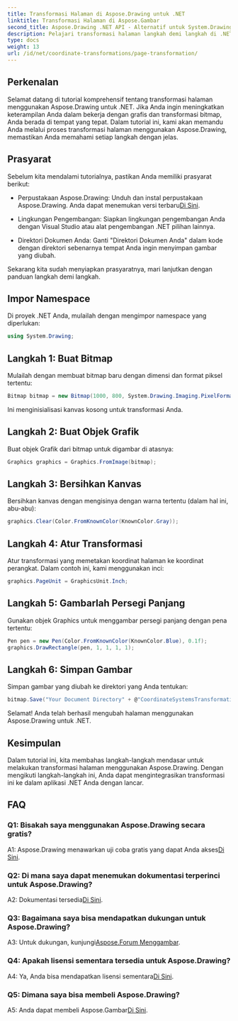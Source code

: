 ```yaml
---
title: Transformasi Halaman di Aspose.Drawing untuk .NET
linktitle: Transformasi Halaman di Aspose.Gambar
second_title: Aspose.Drawing .NET API - Alternatif untuk System.Drawing.Common
description: Pelajari transformasi halaman langkah demi langkah di .NET menggunakan Aspose.Drawing. Tingkatkan keterampilan grafis Anda dengan tutorial komprehensif ini.
type: docs
weight: 13
url: /id/net/coordinate-transformations/page-transformation/
---
```

## Perkenalan

Selamat datang di tutorial komprehensif tentang transformasi halaman menggunakan Aspose.Drawing untuk .NET. Jika Anda ingin meningkatkan keterampilan Anda dalam bekerja dengan grafis dan transformasi bitmap, Anda berada di tempat yang tepat. Dalam tutorial ini, kami akan memandu Anda melalui proses transformasi halaman menggunakan Aspose.Drawing, memastikan Anda memahami setiap langkah dengan jelas.

## Prasyarat

Sebelum kita mendalami tutorialnya, pastikan Anda memiliki prasyarat berikut:

-  Perpustakaan Aspose.Drawing: Unduh dan instal perpustakaan Aspose.Drawing. Anda dapat menemukan versi terbaru[Di Sini](https://releases.aspose.com/drawing/net/).

- Lingkungan Pengembangan: Siapkan lingkungan pengembangan Anda dengan Visual Studio atau alat pengembangan .NET pilihan lainnya.

- Direktori Dokumen Anda: Ganti "Direktori Dokumen Anda" dalam kode dengan direktori sebenarnya tempat Anda ingin menyimpan gambar yang diubah.

Sekarang kita sudah menyiapkan prasyaratnya, mari lanjutkan dengan panduan langkah demi langkah.

## Impor Namespace

Di proyek .NET Anda, mulailah dengan mengimpor namespace yang diperlukan:

```csharp
using System.Drawing;
```

## Langkah 1: Buat Bitmap

Mulailah dengan membuat bitmap baru dengan dimensi dan format piksel tertentu:

```csharp
Bitmap bitmap = new Bitmap(1000, 800, System.Drawing.Imaging.PixelFormat.Format32bppPArgb);
```

Ini menginisialisasi kanvas kosong untuk transformasi Anda.

## Langkah 2: Buat Objek Grafik

Buat objek Grafik dari bitmap untuk digambar di atasnya:

```csharp
Graphics graphics = Graphics.FromImage(bitmap);
```

## Langkah 3: Bersihkan Kanvas

Bersihkan kanvas dengan mengisinya dengan warna tertentu (dalam hal ini, abu-abu):

```csharp
graphics.Clear(Color.FromKnownColor(KnownColor.Gray));
```

## Langkah 4: Atur Transformasi

Atur transformasi yang memetakan koordinat halaman ke koordinat perangkat. Dalam contoh ini, kami menggunakan inci:

```csharp
graphics.PageUnit = GraphicsUnit.Inch;
```

## Langkah 5: Gambarlah Persegi Panjang

Gunakan objek Graphics untuk menggambar persegi panjang dengan pena tertentu:

```csharp
Pen pen = new Pen(Color.FromKnownColor(KnownColor.Blue), 0.1f);
graphics.DrawRectangle(pen, 1, 1, 1, 1);
```

## Langkah 6: Simpan Gambar

Simpan gambar yang diubah ke direktori yang Anda tentukan:

```csharp
bitmap.Save("Your Document Directory" + @"CoordinateSystemsTransformations\PageTransformation_out.png");
```

Selamat! Anda telah berhasil mengubah halaman menggunakan Aspose.Drawing untuk .NET.

## Kesimpulan

Dalam tutorial ini, kita membahas langkah-langkah mendasar untuk melakukan transformasi halaman menggunakan Aspose.Drawing. Dengan mengikuti langkah-langkah ini, Anda dapat mengintegrasikan transformasi ini ke dalam aplikasi .NET Anda dengan lancar.

## FAQ

### Q1: Bisakah saya menggunakan Aspose.Drawing secara gratis?

 A1: Aspose.Drawing menawarkan uji coba gratis yang dapat Anda akses[Di Sini](https://releases.aspose.com/).

### Q2: Di mana saya dapat menemukan dokumentasi terperinci untuk Aspose.Drawing?

 A2: Dokumentasi tersedia[Di Sini](https://reference.aspose.com/drawing/net/).

### Q3: Bagaimana saya bisa mendapatkan dukungan untuk Aspose.Drawing?

 A3: Untuk dukungan, kunjungi[Aspose.Forum Menggambar](https://forum.aspose.com/c/diagram/17).

### Q4: Apakah lisensi sementara tersedia untuk Aspose.Drawing?

 A4: Ya, Anda bisa mendapatkan lisensi sementara[Di Sini](https://purchase.aspose.com/temporary-license/).

### Q5: Dimana saya bisa membeli Aspose.Drawing?

 A5: Anda dapat membeli Aspose.Gambar[Di Sini](https://purchase.aspose.com/buy).